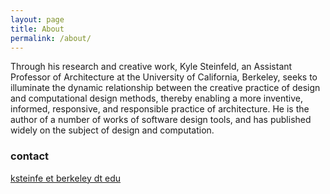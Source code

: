 ```yaml
---
layout: page
title: About
permalink: /about/
---
```


Through his research and creative work, Kyle Steinfeld, an Assistant Professor of Architecture at the University of California, Berkeley, seeks to illuminate the dynamic relationship between the creative practice of design and computational design methods, thereby enabling a more inventive, informed, responsive, and responsible practice of architecture. He is the author of a number of works of software design tools, and has published widely on the subject of design and computation.

### contact

[ksteinfe et berkeley dt edu](mailto:ksteinfe@berkeley.edu)